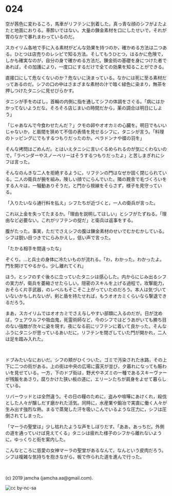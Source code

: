 

# 024

空が茜色に変わるころ，馬車がリフテンに到着した。真っ青な顔のシフがよたよたと地面におりる。車酔いではない。大量の錬金素材を口にしたせいで，それが胃のなかで暴れまわっているのだ。

スカイリム各地で手に入る素材がどんな効果を持つのか，確かめる方法は二つある。ひとつは店売りのレシピで知る方法。そしてもうひとつ，はるかに危険で，しかも確実なのが，自分の身で確かめる方法だ。錬金術の基礎を身につけた者であれば，その加護により，一度口にするだけで全ての効果を知ることができる。

直接口にして危なくないのか？危ないに決まっている。なかには死に至る素材だってあるのだ。シフの口の中はさまざまな素材の汁で暗く緑色に染まり，無茶を押しつけたタニシに見せびらかす。

タニシが手をのばし，首輪の内側に指を通してシフの体調をさぐる。「病にはかかってないようだな。そろそろ店じまいの時間だから，薬の調合は明日にしよう」

「じゃあなんで今食わせたんだ？」クモの卵やオオカミの心臓を。明日でもいいじゃないか，と眉間を狭めて不信の表情を見せるシフに，タニシが言う。「料理のトッピングにでもするつもりだったのか。ベラドンナや蝶の羽を」

そんな拷問はごめんだ。とはいえタニシに言いくるめられるのが気にくわないので，「ラベンダーやスノーベリーはそうするつもりだったよ」と苦しまぎれにシフは言った。

そんなのんきな二人を拒絶するように，リフテンの門はなぜか固く閉じられている。二人の衛兵が腕を組み，険しい顔でにらんでいた。隣の厩舎で毛づくろいをする人々は，一騒動ありそうだ，と門から視線をそらさず，様子を見守っている。

「入りたいなら通行料を払え」シフたちが近づくと，一人の衛兵が言った。

これ以上金を失ってたまるか。「理由を説明してほしい」とシフがたずねる。「理由など必要ない。これがリフテンの掟だ」と衛兵は返事をする。

腹がたった。事実，ただでさえシフの腹は錬金素材のせいでむかむかしている。シフは鋭い目つきでにらみかえし，低い声で言った。

「たかる相手を間違ったな」

ぞくり。…と兵士の身体に冷たいものが流れる。「わ，わかった。わかったよ。門を開けてやるから。少し離れてくれ」

ほう，とシフのすぐ後ろに立っていたタニシは感心した。内からにじみ出るシフの実力が，衛兵を萎縮させたらしい。隠密のスキルを上げる過程で，攻撃能力，おそらく片手武器，のレベルもそこそこ上がっていたのだろう。本人は気づいていないかもしれないが，剣と盾を持たせれば，もうオオカミくらいなら撃退できるだろう。

まあ，スカイリムではオオカミでさえ与しやすい部類に入るのだが。日が沈めば，ウェアウルフや吸血鬼，死霊術師など，今のシフではどうあがいても勝ち目のない強敵が次々に姿を現す。夜になる前にリフテンに着いて良かった。そんなふうにタニシが思っているあいだに，リフテンを閉ざしていた門が開かれ，二人は足を踏み入れた。

<br>

ドブみたいなにおいだ。シフの頬がひくついた。ゴミで汚染された水路，その上下に二つの街がある。上の街は中央の広場に露天が並び，夕暮れになっても賑わいを見せている。一方，下のドブ街は，野犬やネズミの一種であるスキーヴァーが残飯をあさり，腐りかけた狭い板の道に，エリーンたちが肩身をよせて暮らしている。

リバーウッドとは全然違う。その日の糧のために，盗みや喧嘩にあけくれ，殺伐とした人々が醸しだす磨かれた活気。同時に，水産業や鍛冶で実直に働く人々が生み出す強烈な熱。まるで蒸発した汗を吸いこんでいるような圧力に，シフは圧倒されてしまった。

「マーラの聖堂は」少し枯れたような声をしぼりだす。「ああ，あっちだ。外側の道を通っていけば見えてくる」タニシは疲れた様子のシフから離れないように，ゆっくりと街を案内した。

こんなところに慈愛の女神マーラの聖堂があるなんて，なんという皮肉だろう。シフは複雑な気持ちを抱きながら，板で作られた道を進んで行った。

<br>
<br>
(c) 2019 jamcha (jamcha.aa@gmail.com).

![cc by-nc-sa](https://i.creativecommons.org/l/by-nc-sa/4.0/88x31.png)

